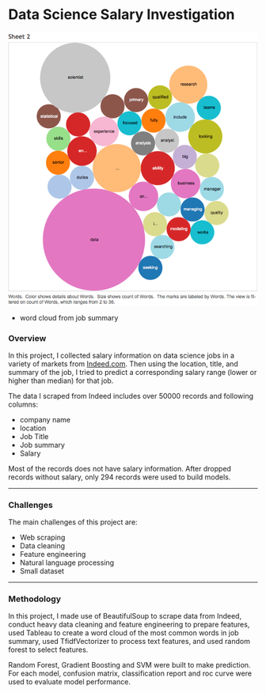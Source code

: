 # Data Science Salary Investigation

![](./wordcloud.png)
- word cloud from job summary

### Overview

In this project, I collected salary information on data science jobs in a variety of markets from [Indeed.com](https://www.indeed.com). Then using the location, title, and summary of the job, I tried to predict a corresponding salary range (lower or higher than median) for that job.

The data I scraped from Indeed includes over 50000 records and following columns:
* company name
* location
* Job Title
* Job summary
* Salary

Most of the records does not have salary information. After dropped records without salary, only 294 records were used to build models.

---

### Challenges

The main challenges of this project are:

* Web scraping
* Data cleaning
* Feature engineering
* Natural language processing
* Small dataset

---

### Methodology

In this project, I made use of BeautifulSoup to scrape data from Indeed, conduct heavy data cleaning and feature engineering to prepare features, used Tableau to create a word cloud of the most common words in job summary, used TfidfVectorizer to process text features, and used random forest to select features.

Random Forest, Gradient Boosting and SVM were built to make prediction. For each model, confusion matrix, classification report and roc curve were used to evaluate model performance.
